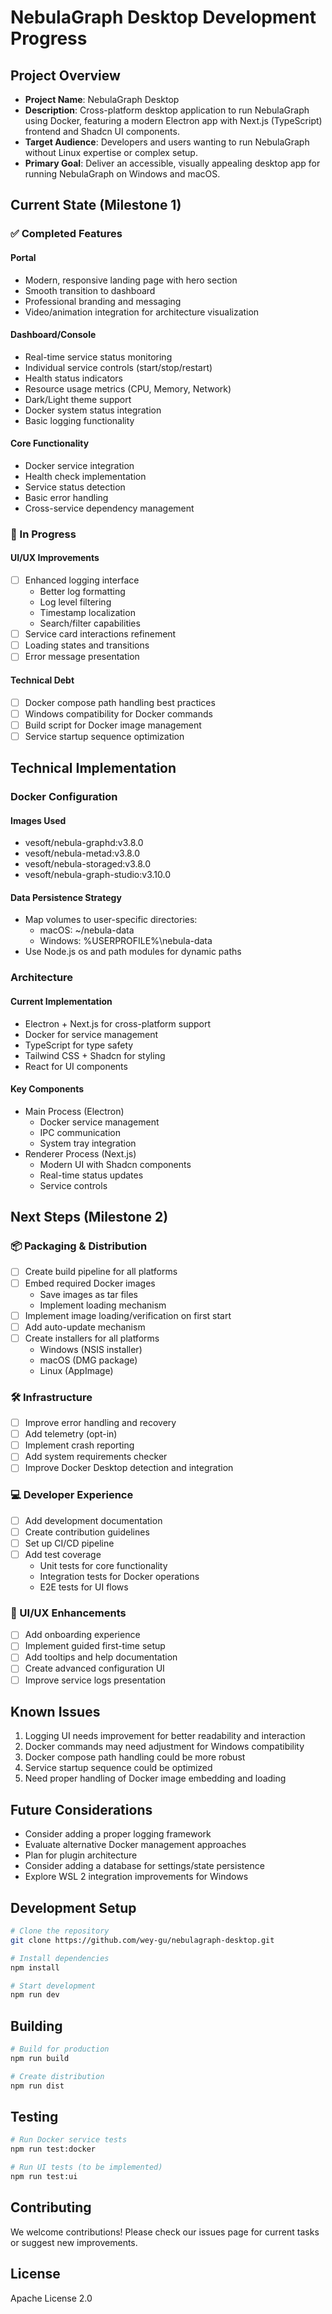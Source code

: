 # NebulaGraph Desktop Development Progress

## Project Overview

- **Project Name**: NebulaGraph Desktop
- **Description**: Cross-platform desktop application to run NebulaGraph using Docker, featuring a modern Electron app with Next.js (TypeScript) frontend and Shadcn UI components.
- **Target Audience**: Developers and users wanting to run NebulaGraph without Linux expertise or complex setup.
- **Primary Goal**: Deliver an accessible, visually appealing desktop app for running NebulaGraph on Windows and macOS.

## Current State (Milestone 1)

### ✅ Completed Features

#### Portal
- Modern, responsive landing page with hero section
- Smooth transition to dashboard
- Professional branding and messaging
- Video/animation integration for architecture visualization

#### Dashboard/Console
- Real-time service status monitoring
- Individual service controls (start/stop/restart)
- Health status indicators
- Resource usage metrics (CPU, Memory, Network)
- Dark/Light theme support
- Docker system status integration
- Basic logging functionality

#### Core Functionality
- Docker service integration
- Health check implementation
- Service status detection
- Basic error handling
- Cross-service dependency management

### 🔄 In Progress

#### UI/UX Improvements
- [ ] Enhanced logging interface
  - Better log formatting
  - Log level filtering
  - Timestamp localization
  - Search/filter capabilities
- [ ] Service card interactions refinement
- [ ] Loading states and transitions
- [ ] Error message presentation

#### Technical Debt
- [ ] Docker compose path handling best practices
- [ ] Windows compatibility for Docker commands
- [ ] Build script for Docker image management
- [ ] Service startup sequence optimization

## Technical Implementation

### Docker Configuration

#### Images Used
- vesoft/nebula-graphd:v3.8.0
- vesoft/nebula-metad:v3.8.0
- vesoft/nebula-storaged:v3.8.0
- vesoft/nebula-graph-studio:v3.10.0

#### Data Persistence Strategy
- Map volumes to user-specific directories:
  - macOS: ~/nebula-data
  - Windows: %USERPROFILE%\nebula-data
- Use Node.js os and path modules for dynamic paths

### Architecture

#### Current Implementation
- Electron + Next.js for cross-platform support
- Docker for service management
- TypeScript for type safety
- Tailwind CSS + Shadcn for styling
- React for UI components

#### Key Components
- Main Process (Electron)
  - Docker service management
  - IPC communication
  - System tray integration
- Renderer Process (Next.js)
  - Modern UI with Shadcn components
  - Real-time status updates
  - Service controls

## Next Steps (Milestone 2)

### 📦 Packaging & Distribution
- [ ] Create build pipeline for all platforms
- [ ] Embed required Docker images
  - Save images as tar files
  - Implement loading mechanism
- [ ] Implement image loading/verification on first start
- [ ] Add auto-update mechanism
- [ ] Create installers for all platforms
  - Windows (NSIS installer)
  - macOS (DMG package)
  - Linux (AppImage)

### 🛠 Infrastructure
- [ ] Improve error handling and recovery
- [ ] Add telemetry (opt-in)
- [ ] Implement crash reporting
- [ ] Add system requirements checker
- [ ] Improve Docker Desktop detection and integration

### 💻 Developer Experience
- [ ] Add development documentation
- [ ] Create contribution guidelines
- [ ] Set up CI/CD pipeline
- [ ] Add test coverage
  - Unit tests for core functionality
  - Integration tests for Docker operations
  - E2E tests for UI flows

### 🎨 UI/UX Enhancements
- [ ] Add onboarding experience
- [ ] Implement guided first-time setup
- [ ] Add tooltips and help documentation
- [ ] Create advanced configuration UI
- [ ] Improve service logs presentation

## Known Issues

1. Logging UI needs improvement for better readability and interaction
2. Docker commands may need adjustment for Windows compatibility
3. Docker compose path handling could be more robust
4. Service startup sequence could be optimized
5. Need proper handling of Docker image embedding and loading

## Future Considerations

- Consider adding a proper logging framework
- Evaluate alternative Docker management approaches
- Plan for plugin architecture
- Consider adding a database for settings/state persistence
- Explore WSL 2 integration improvements for Windows

## Development Setup

```bash
# Clone the repository
git clone https://github.com/wey-gu/nebulagraph-desktop.git

# Install dependencies
npm install

# Start development
npm run dev
```

## Building

```bash
# Build for production
npm run build

# Create distribution
npm run dist
```

## Testing

```bash
# Run Docker service tests
npm run test:docker

# Run UI tests (to be implemented)
npm run test:ui
```

## Contributing

We welcome contributions! Please check our issues page for current tasks or suggest new improvements.

## License

Apache License 2.0 